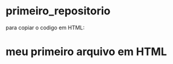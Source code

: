 # primeiro_repositorio
para copiar o codigo em HTML:
<html>
  <h1> meu primeiro arquivo em HTML</h1>
</html>
